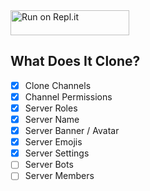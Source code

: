 <a href="https://repl.it/github/alist-org/alist-replit">
  <img alt="Run on Repl.it" src="https://repl.it/badge/github/Pixeliciousx/Discord-Server-Cloner" style="height: 40px; width: 190px;" />
</a>

## What Does It Clone?
- [x] Clone Channels
- [x] Channel Permissions
- [x] Server Roles
- [x] Server Name
- [x] Server Banner / Avatar
- [x] Server Emojis
- [x] Server Settings 
- [ ] Server Bots
- [ ] Server Members
